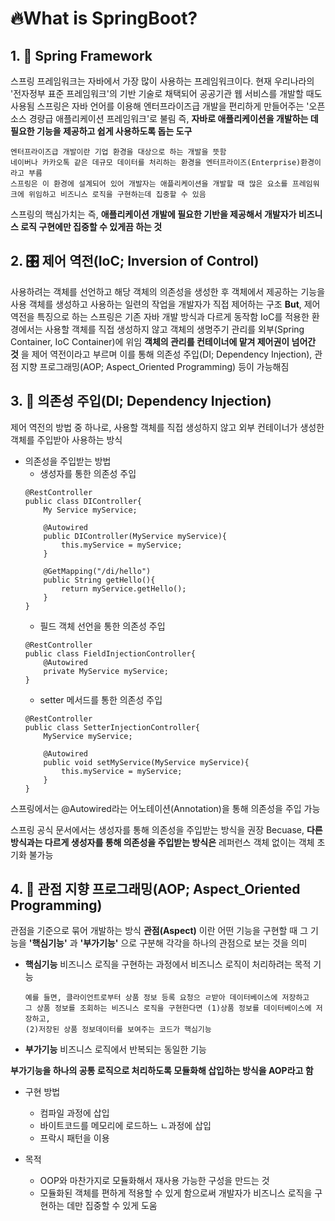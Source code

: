 # 🔥What is SpringBoot?

## 1. 🌱 Spring Framework
스프링 프레임워크는 자바에서 가장 많이 사용하는 프레임워크이다.
현재 우리나라의 '전자정부 표준 프레임워크'의 기반 기술로 채택되어 공공기관 웹 서비스를 개발할 때도 사용됨
스프링은 자바 언어를 이용해 엔터프라이즈급 개발을 편리하게 만들어주는 '오픈소스 경량급 애플리케이션 프레임워크'로 불림
즉, __자바로 애플리케이션을 개발하는 데 필요한 기능을 제공하고 쉽게 사용하도록 돕는 도구__
```
엔터프라이즈급 개발이란 기업 환경을 대상으로 하는 개발을 뜻함
네이버나 카카오톡 같은 데규모 데이터를 처리하는 환경을 엔터프라이즈(Enterprise)환경이라고 부름
스프링은 이 환경에 설계되어 있어 개발자는 애플리케이션을 개발할 때 많은 요소를 프레임워크에 위임하고 비즈니스 로직을 구현하는데 집중할 수 있음
```
스프링의 핵심가치는 즉,
__애플리케이션 개발에 필요한 기반을 제공해서 개발자가 비즈니스 로직 구현에만 집중할 수 있게끔 하는 것__

## 2. 🎛 제어 역전(IoC; Inversion of Control)
사용하려는 객체를 선언하고 해당 객체의 의존성을 생성한 후 객체에서 제공하는 기능을 사용
객체를 생성하고 사용하는 일련의 작업을 개발자가 직접 제어하는 구조
__But__, 제어 역전을 특징으로 하는 스프링은 기존 자바 개발 방식과 다르게 동작함
IoC를 적용한 환경에서는 사용할 객체를 직접 생성하지 않고 객체의 생명주기 관리를 외부(Spring Container, IoC Container)에 위임
__객체의 관리를 컨테이너에 맡겨 제어권이 넘어간 것__ 을 제어 역전이라고 부르며
이를 통해 의존성 주입(DI; Dependency Injection), 관점 지향 프로그래밍(AOP; Aspect_Oriented Programming) 등이 가능해짐

## 3. 💉 의존성 주입(DI; Dependency Injection)
제어 역전의 방법 중 하나로, 사용할 객체를 직접 생성하지 않고 외부 컨테이너가 생성한 객체를 주입받아 사용하는 방식

- 의존성을 주입받는 방법
    - 생성자를 통한 의존성 주입
    ```
    @RestController
    public class DIController{
        My Service myService;

        @Autowired
        public DIController(MyService myService){
            this.myService = myService;
        }

        @GetMapping("/di/hello")
        public String getHello(){
            return myService.getHello();
        }
    }
    ```
    - 필드 객체 선언을 통한 의존성 주입
    ```
    @RestController
    public class FieldInjectionController{
        @Autowired
        private MyService myService;
    }
    ```
    - setter 메서드를 통한 의존성 주입
    ```
    @RestController
    public class SetterInjectionController{
        MyService myService;

        @Autowired
        public void setMyService(MyService myService){
            this.myService = myService;
        }
    }
    ```

스프링에서는 @Autowired라는 어노테이션(Annotation)을 통해 의존성을 주입 가능

스프링 공식 문서에서는 생성자를 통해 의존성을 주입받는 방식을 권장
Becuase, __다른 방식과는 다르게 생성자를 통해 의존성을 주입받는 방식은__ 레퍼런스 객체 없이는 객체 초기화 불가능

## 4. 🧠 관점 지향 프로그래밍(AOP; Aspect_Oriented Programming)
관점을 기준으로 묶어 개발하는 방식
__관점(Aspect)__ 이란 어떤 기능을 구현할 때 그 기능을 __'핵심기능'__ 과 __'부가기능'__ 으로 구분해 각각을 하나의 관점으로 보는 것을 의미

- __핵심기능__
    비즈니스 로직을 구현하는 과정에서 비즈니스 로직이 처리하려는 목적 기능
    ```
    예를 들면, 클라이언트로부터 상품 정보 등록 요청으 ㄹ받아 데이터베이스에 저장하고 
    그 상품 정보를 조회하는 비즈니스 로직을 구현한다면 (1)상품 정보를 데이터베이스에 저장하고,
    (2)저장된 상품 정보데이터를 보여주는 코드가 핵심기능
    ```

- __부가기능__
비즈니스 로직에서 반복되는 동일한 기능

__부가기능을 하나의 공통 로직으로 처리하도록 모듈화해 삽입하는 방식을 AOP라고 함__

- 구현 방법
    - 컴파일 과정에 삽입
    - 바이트코드를 메모리에 로드하느 ㄴ과정에 삽입
    - 프락시 패턴을 이용

- 목적
    - OOP와 마찬가지로 모듈화해서 재사용 가능한 구성을 만드는 것
    - 모듈화된 객체를 편하게 적용할 수 있게 함으로써 개발자가 비즈니스 로직을 구현하는 데만 집중할 수 있게 도움


